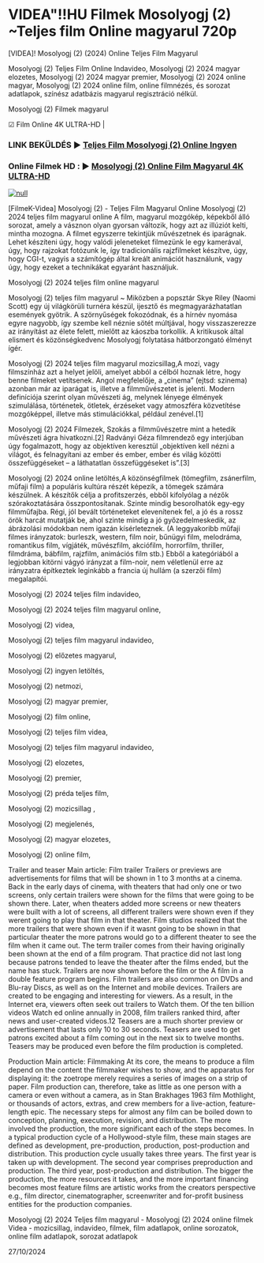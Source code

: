 # VIDEA"!!HU Filmek Mosolyogj (2) ~Teljes film Online magyarul 720p




[VIDEA]! Mosolyogj (2) (2024) Online Teljes Film Magyarul

Mosolyogj (2) Teljes Film Online Indavideo, Mosolyogj (2) 2024 magyar elozetes, Mosolyogj (2) 2024 magyar premier, Mosolyogj (2) 2024 online magyar, Mosolyogj (2) 2024 online film, online filmnézés, és sorozat adatlapok, színész adatbázis magyarul regisztráció nélkül.

Mosolyogj (2) Filmek magyarul

☑ Film Online 4K ULTRA-HD |

### LINK BEKÜLDÉS ▶️ [Teljes Film Mosolyogj (2) Online Ingyen](https://t.co/6NGQf5swSQ)

### Online Filmek HD : ▶️ [Mosolyogj (2) Online Film Magyarul 4K ULTRA-HD](https://t.co/6NGQf5swSQ)

[![null](https://static.wixstatic.com/media/855a25_043b5abeb4ae4d35ac003198e7fe56ed~mv2.gif)](https://t.co/6NGQf5swSQ)

[FilmeK-Videa] Mosolyogj (2) - Teljes Film Magyarul Online Mosolyogj (2) 2024 teljes film magyarul online A film, magyarul mozgókép, képekből álló sorozat, amely a vásznon olyan gyorsan változik, hogy azt az illúziót kelti, mintha mozogna. A filmet egyszerre tekintjük művészetnek és iparágnak. Lehet készíteni úgy, hogy valódi jeleneteket filmezünk le egy kamerával, úgy, hogy rajzokat fotózunk le, így tradicionális rajzfilmeket készítve, úgy, hogy CGI-t, vagyis a számítógép által kreált animációt használunk, vagy úgy, hogy ezeket a technikákat egyaránt használjuk.

Mosolyogj (2) 2024 teljes film online magyarul

Mosolyogj (2) teljes film magyarul ~ Miközben a popsztár Skye Riley (Naomi Scott) egy új világkörüli turnéra készül, ijesztő és megmagyarázhatatlan események gyötrik. A szörnyűségek fokozódnak, és a hírnév nyomása egyre nagyobb, így szembe kell néznie sötét múltjával, hogy visszaszerezze az irányítást az élete felett, mielőtt az káoszba torkollik. A kritikusok által elismert és közönségkedvenc Mosolyogj folytatása hátborzongató élményt ígér.

Mosolyogj (2) 2024 teljes film magyarul mozicsillag,A mozi, vagy filmszínház azt a helyet jelöli, amelyet abból a célból hoznak létre, hogy benne filmeket vetítsenek. Angol megfelelője, a „cinema” (ejtsd: szinema) azonban már az iparágat is, illetve a filmművészetet is jelenti. Modern definíciója szerint olyan művészeti ág, melynek lényege élmények szimulálása, történetek, ötletek, érzéseket vagy atmoszféra közvetítése mozgóképpel, illetve más stimulációkkal, például zenével.[1]

Mosolyogj (2) 2024 Filmezek, Szokás a filmművészetre mint a hetedik művészeti ágra hivatkozni.[2] Radványi Géza filmrendező egy interjúban úgy fogalmazott, hogy az objektíven keresztül „objektíven kell nézni a világot, és felnagyítani az ember és ember, ember és világ közötti összefüggéseket – a láthatatlan összefüggéseket is”.[3]

Mosolyogj (2) 2024 online letöltés,A közönségfilmek (tömegfilm, zsánerfilm, műfaji film) a populáris kultúra részét képezik, a tömegek számára készülnek. A készítők célja a profitszerzés, ebből kifolyólag a nézők szórakoztatására összpontosítanak. Szinte mindig besorolhatók egy-egy filmműfajba. Régi, jól bevált történeteket elevenítenek fel, a jó és a rossz örök harcát mutatják be, ahol szinte mindig a jó győzedelmeskedik, az ábrázolási módokban nem igazán kísérleteznek. (A leggyakoribb műfaji filmes irányzatok: burleszk, western, film noir, bűnügyi film, melodráma, romantikus film, vígjáték, művészfilm, akciófilm, horrorfilm, thriller, filmdráma, bábfilm, rajzfilm, animációs film stb.) Ebből a kategóriából a legjobban kitörni vágyó irányzat a film-noir, nem véletlenül erre az irányzatra építkeztek leginkább a francia új hullám (a szerzői film) megalapítói.

Mosolyogj (2) 2024 teljes film indavideo,

Mosolyogj (2) 2024 teljes film magyarul online,

Mosolyogj (2) videa,

Mosolyogj (2) teljes film magyarul indavideo,

Mosolyogj (2) előzetes magyarul,

Mosolyogj (2) ingyen letöltés,

Mosolyogj (2) netmozi,

Mosolyogj (2) magyar premier,

Mosolyogj (2) film online,

Mosolyogj (2) teljes film videa,

Mosolyogj (2) teljes film magyarul indavideo,

Mosolyogj (2) elozetes,

Mosolyogj (2) premier,

Mosolyogj (2) préda teljes film,

Mosolyogj (2) mozicsillag ,

Mosolyogj (2) megjelenés,

Mosolyogj (2) magyar elozetes,

Mosolyogj (2) online film,

Trailer and teaser Main article: Film trailer Trailers or previews are advertisements for films that will be shown in 1 to 3 months at a cinema. Back in the early days of cinema, with theaters that had only one or two screens, only certain trailers were shown for the films that were going to be shown there. Later, when theaters added more screens or new theaters were built with a lot of screens, all different trailers were shown even if they werent going to play that film in that theater. Film studios realized that the more trailers that were shown even if it wasnt going to be shown in that particular theater the more patrons would go to a different theater to see the film when it came out. The term trailer comes from their having originally been shown at the end of a film program. That practice did not last long because patrons tended to leave the theater after the films ended, but the name has stuck. Trailers are now shown before the film or the A film in a double feature program begins. Film trailers are also common on DVDs and Blu-ray Discs, as well as on the Internet and mobile devices. Trailers are created to be engaging and interesting for viewers. As a result, in the Internet era, viewers often seek out trailers to Watch them. Of the ten billion videos Watch ed online annually in 2008, film trailers ranked third, after news and user-created videos.12 Teasers are a much shorter preview or advertisement that lasts only 10 to 30 seconds. Teasers are used to get patrons excited about a film coming out in the next six to twelve months. Teasers may be produced even before the film production is completed.

Production Main article: Filmmaking At its core, the means to produce a film depend on the content the filmmaker wishes to show, and the apparatus for displaying it: the zoetrope merely requires a series of images on a strip of paper. Film production can, therefore, take as little as one person with a camera or even without a camera, as in Stan Brakhages 1963 film Mothlight, or thousands of actors, extras, and crew members for a live-action, feature-length epic. The necessary steps for almost any film can be boiled down to conception, planning, execution, revision, and distribution. The more involved the production, the more significant each of the steps becomes. In a typical production cycle of a Hollywood-style film, these main stages are defined as development, pre-production, production, post-production and distribution. This production cycle usually takes three years. The first year is taken up with development. The second year comprises preproduction and production. The third year, post-production and distribution. The bigger the production, the more resources it takes, and the more important financing becomes most feature films are artistic works from the creators perspective e.g., film director, cinematographer, screenwriter and for-profit business entities for the production companies.

Mosolyogj (2) 2024 Teljes film magyarul - Mosolyogj (2) 2024 online filmek Videa - mozicsillag, indavideo, filmek, film adatlapok, online sorozatok, online film adatlapok, sorozat adatlapok

27/10/2024
